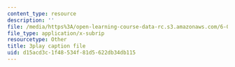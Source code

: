 ```yaml
---
content_type: resource
description: ''
file: /media/https%3A/open-learning-course-data-rc.s3.amazonaws.com/6-003-signals-and-systems-fall-2011/d15acd3c1f48534f81d5622db34db115_w1Z2FX8rQc0.vtt
file_type: application/x-subrip
resourcetype: Other
title: 3play caption file
uid: d15acd3c-1f48-534f-81d5-622db34db115
---
```

